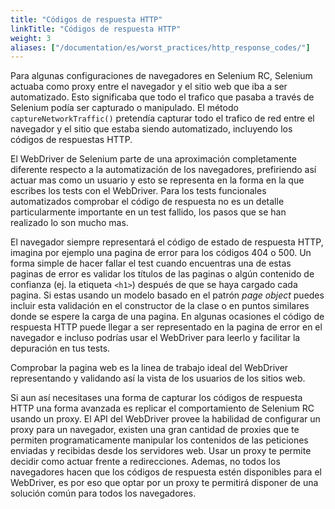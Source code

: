 ```yaml
---
title: "Códigos de respuesta HTTP"
linkTitle: "Códigos de respuesta HTTP"
weight: 3
aliases: ["/documentation/es/worst_practices/http_response_codes/"]
---
```



Para algunas configuraciones de navegadores en Selenium RC, Selenium actuaba como
proxy entre el navegador y el sitio web que iba a ser automatizado.
Esto significaba que todo el trafico que pasaba a través de Selenium podía ser
capturado o manipulado.
El método `captureNetworkTraffic()` pretendía capturar todo el trafico de red
entre el navegador y el sitio que estaba siendo automatizado, incluyendo los 
códigos de respuestas HTTP.

El WebDriver de Selenium parte de una aproximación completamente diferente respecto
a la automatización de los navegadores, prefiriendo así actuar mas como un usuario
y esto se representa en la forma en la que escribes los tests con el WebDriver.
Para los tests funcionales automatizados comprobar el código de respuesta no es un
detalle particularmente importante en un test fallido, los pasos que se han realizado
lo son mucho mas.


El navegador siempre representará el código de estado de respuesta HTTP, imagina
por ejemplo una pagina de error para los códigos 404 o 500.
Un forma simple de hacer fallar el test cuando encuentras una de estas paginas de
error es validar los títulos de las paginas o algún contenido de confianza (ej.
la etiqueta `<h1>`) después de que se haya cargado cada pagina.
Si estas usando un modelo basado en el patrón _page object_ puedes incluir esta
validación en el constructor de la clase o en puntos similares donde se espere
la carga de una pagina.
En algunas ocasiones el código de respuesta HTTP puede llegar a ser representado
en la pagina de error en el navegador e incluso podrías usar el WebDriver para 
leerlo y facilitar la depuración en tus tests.

Comprobar la pagina web es la linea de trabajo ideal del WebDriver representando
y validando así la vista de los usuarios de los sitios web.

Si aun así necesitases una forma de capturar los códigos de respuesta HTTP una
forma avanzada es replicar el comportamiento de Selenium RC usando un proxy.
El API del WebDriver provee la habilidad de configurar un proxy para un navegador,
existen una gran cantidad de proxies que te permiten programaticamente manipular
los contenidos de las peticiones enviadas y recibidas desde los servidores web.
Usar un proxy te permite decidir como actuar frente a redirecciones.
Ademas, no todos los navegadores hacen que los códigos de respuesta estén 
disponibles para el WebDriver, es por eso que optar por un proxy te permitirá 
disponer de una solución común para todos los navegadores.
